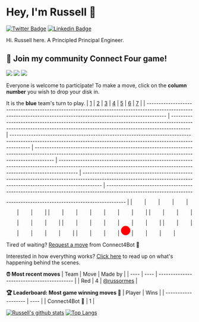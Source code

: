 # Hey, I'm Russell 👋

[![Twitter Badge](https://img.shields.io/badge/-@NectarSoft-1ca0f1?style=flat-square&labelColor=1ca0f1&logo=twitter&logoColor=white&link=https://twitter.com/NectarSoft)](https://twitter.com/NectarSoft) [![Linkedin Badge](https://img.shields.io/badge/-RussOrmes-blue?style=flat-square&logo=Linkedin&logoColor=white&link=https://www.linkedin.com/in/russellormes/)](https://www.linkedin.com/in/russellormes/)

Hi. Russell here. A Principled Principal Engineer.

## :game_die: Join my community Connect Four game!
![](https://img.shields.io/badge/Moves%20played-7-blue)
![](https://img.shields.io/badge/Completed%20games-1-brightgreen)
![](https://img.shields.io/badge/Total%20players-1-orange)

Everyone is welcome to participate! To make a move, click on the **column number** you wish to drop your disk in.

It is the **blue** team's turn to play.
| [1](https://github.com/russormes/russormes/issues/new?title=connect4%7Cdrop%7Cblue%7C1&body=Just+push+%27Submit+new+issue%27.+You+don%27t+need+to+do+anything+else.) | [2](https://github.com/russormes/russormes/issues/new?title=connect4%7Cdrop%7Cblue%7C2&body=Just+push+%27Submit+new+issue%27.+You+don%27t+need+to+do+anything+else.) | [3](https://github.com/russormes/russormes/issues/new?title=connect4%7Cdrop%7Cblue%7C3&body=Just+push+%27Submit+new+issue%27.+You+don%27t+need+to+do+anything+else.) | [4](https://github.com/russormes/russormes/issues/new?title=connect4%7Cdrop%7Cblue%7C4&body=Just+push+%27Submit+new+issue%27.+You+don%27t+need+to+do+anything+else.) | [5](https://github.com/russormes/russormes/issues/new?title=connect4%7Cdrop%7Cblue%7C5&body=Just+push+%27Submit+new+issue%27.+You+don%27t+need+to+do+anything+else.) | [6](https://github.com/russormes/russormes/issues/new?title=connect4%7Cdrop%7Cblue%7C6&body=Just+push+%27Submit+new+issue%27.+You+don%27t+need+to+do+anything+else.) | [7](https://github.com/russormes/russormes/issues/new?title=connect4%7Cdrop%7Cblue%7C7&body=Just+push+%27Submit+new+issue%27.+You+don%27t+need+to+do+anything+else.) |
| -------------------------------------------------------------------------------------------------------------------------------------------------------------------- | -------------------------------------------------------------------------------------------------------------------------------------------------------------------- | -------------------------------------------------------------------------------------------------------------------------------------------------------------------- | -------------------------------------------------------------------------------------------------------------------------------------------------------------------- | -------------------------------------------------------------------------------------------------------------------------------------------------------------------- | -------------------------------------------------------------------------------------------------------------------------------------------------------------------- | -------------------------------------------------------------------------------------------------------------------------------------------------------------------- |
| ![](https://raw.githubusercontent.com/russormes/russormes/master/images/blank.png)                                                                                   | ![](https://raw.githubusercontent.com/russormes/russormes/master/images/blank.png)                                                                                   | ![](https://raw.githubusercontent.com/russormes/russormes/master/images/blank.png)                                                                                   | ![](https://raw.githubusercontent.com/russormes/russormes/master/images/blank.png)                                                                                   | ![](https://raw.githubusercontent.com/russormes/russormes/master/images/blank.png)                                                                                   | ![](https://raw.githubusercontent.com/russormes/russormes/master/images/blank.png)                                                                                   | ![](https://raw.githubusercontent.com/russormes/russormes/master/images/blank.png)                                                                                   |
| ![](https://raw.githubusercontent.com/russormes/russormes/master/images/blank.png)                                                                                   | ![](https://raw.githubusercontent.com/russormes/russormes/master/images/blank.png)                                                                                   | ![](https://raw.githubusercontent.com/russormes/russormes/master/images/blank.png)                                                                                   | ![](https://raw.githubusercontent.com/russormes/russormes/master/images/blank.png)                                                                                   | ![](https://raw.githubusercontent.com/russormes/russormes/master/images/blank.png)                                                                                   | ![](https://raw.githubusercontent.com/russormes/russormes/master/images/blank.png)                                                                                   | ![](https://raw.githubusercontent.com/russormes/russormes/master/images/blank.png)                                                                                   |
| ![](https://raw.githubusercontent.com/russormes/russormes/master/images/blank.png)                                                                                   | ![](https://raw.githubusercontent.com/russormes/russormes/master/images/blank.png)                                                                                   | ![](https://raw.githubusercontent.com/russormes/russormes/master/images/blank.png)                                                                                   | ![](https://raw.githubusercontent.com/russormes/russormes/master/images/blank.png)                                                                                   | ![](https://raw.githubusercontent.com/russormes/russormes/master/images/blank.png)                                                                                   | ![](https://raw.githubusercontent.com/russormes/russormes/master/images/blank.png)                                                                                   | ![](https://raw.githubusercontent.com/russormes/russormes/master/images/blank.png)                                                                                   |
| ![](https://raw.githubusercontent.com/russormes/russormes/master/images/blank.png)                                                                                   | ![](https://raw.githubusercontent.com/russormes/russormes/master/images/blank.png)                                                                                   | ![](https://raw.githubusercontent.com/russormes/russormes/master/images/blank.png)                                                                                   | ![](https://raw.githubusercontent.com/russormes/russormes/master/images/blank.png)                                                                                   | ![](https://raw.githubusercontent.com/russormes/russormes/master/images/blank.png)                                                                                   | ![](https://raw.githubusercontent.com/russormes/russormes/master/images/blank.png)                                                                                   | ![](https://raw.githubusercontent.com/russormes/russormes/master/images/blank.png)                                                                                   |
| ![](https://raw.githubusercontent.com/russormes/russormes/master/images/blank.png)                                                                                   | ![](https://raw.githubusercontent.com/russormes/russormes/master/images/blank.png)                                                                                   | ![](https://raw.githubusercontent.com/russormes/russormes/master/images/blank.png)                                                                                   | ![](https://raw.githubusercontent.com/russormes/russormes/master/images/blank.png)                                                                                   | ![](https://raw.githubusercontent.com/russormes/russormes/master/images/blank.png)                                                                                   | ![](https://raw.githubusercontent.com/russormes/russormes/master/images/blank.png)                                                                                   | ![](https://raw.githubusercontent.com/russormes/russormes/master/images/blank.png)                                                                                   |
| ![](https://raw.githubusercontent.com/russormes/russormes/master/images/blank.png)                                                                                   | ![](https://raw.githubusercontent.com/russormes/russormes/master/images/blank.png)                                                                                   | ![](https://raw.githubusercontent.com/russormes/russormes/master/images/blank.png)                                                                                   | ![](https://raw.githubusercontent.com/russormes/russormes/master/images/red.png)                                                                                     | ![](https://raw.githubusercontent.com/russormes/russormes/master/images/blank.png)                                                                                   | ![](https://raw.githubusercontent.com/russormes/russormes/master/images/blank.png)                                                                                   | ![](https://raw.githubusercontent.com/russormes/russormes/master/images/blank.png)                                                                                   |

Tired of waiting? [Request a move](https://github.com/russormes/russormes/issues/new?title=connect4%7Cdrop%7Cblue%7Cai&body=Just+push+%27Submit+new+issue%27.+You+don%27t+need+to+do+anything+else.) from Connect4Bot :robot: 

Interested in how everything works? [Click here](https://github.com/russormes/russormes/tree/master/connect4) to read up on what's happening behind the scenes.

**:alarm_clock: Most recent moves**
| Team | Move | Made by                                    |
| ---- | ---- | ------------------------------------------ |
| Red  | 4    | [@russormes](https://github.com/russormes) |

**:trophy: Leaderboard: Most game winning moves :100:**
| Player              | Wins |
| ------------------- | ---- |
| Connect4Bot :robot: | 1    |

[![Russell's github stats](https://github-readme-stats.vercel.app/api?username=russormes&show_icons=true&theme=radical)](https://github.com/russormes/github-readme-stats)
[![Top Langs](https://github-readme-stats.vercel.app/api/top-langs/?username=russormes)](https://github.com/russormes/github-readme-stats)
